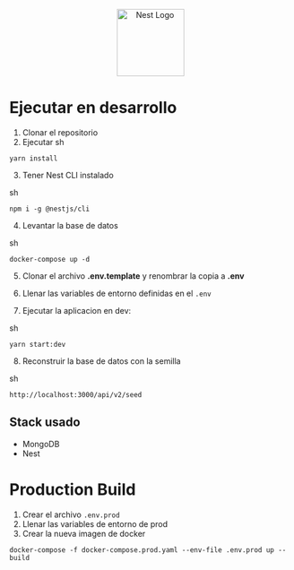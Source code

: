<p align="center">
  <a href="http://nestjs.com/" target="blank"><img src="https://nestjs.com/img/logo-small.svg" width="120" alt="Nest Logo" /></a>
</p>

# Ejecutar en desarrollo

1. Clonar el repositorio
2. Ejecutar
sh
```
yarn install
```
3. Tener Nest CLI instalado

sh
```
npm i -g @nestjs/cli
```

4. Levantar la base de datos

sh
```
docker-compose up -d
```

5. Clonar el archivo __.env.template__ y renombrar la copia a __.env__

6. Llenar las variables de entorno definidas en el ```.env```

7. Ejecutar la aplicacion en dev:

sh
```
yarn start:dev
```

8. Reconstruir la base de datos con la semilla

sh
```
http://localhost:3000/api/v2/seed
```

## Stack usado
* MongoDB
* Nest

# Production Build

1. Crear el archivo ```.env.prod```
2. Llenar las variables de entorno de prod
3. Crear la nueva imagen de docker
```
docker-compose -f docker-compose.prod.yaml --env-file .env.prod up --build
```